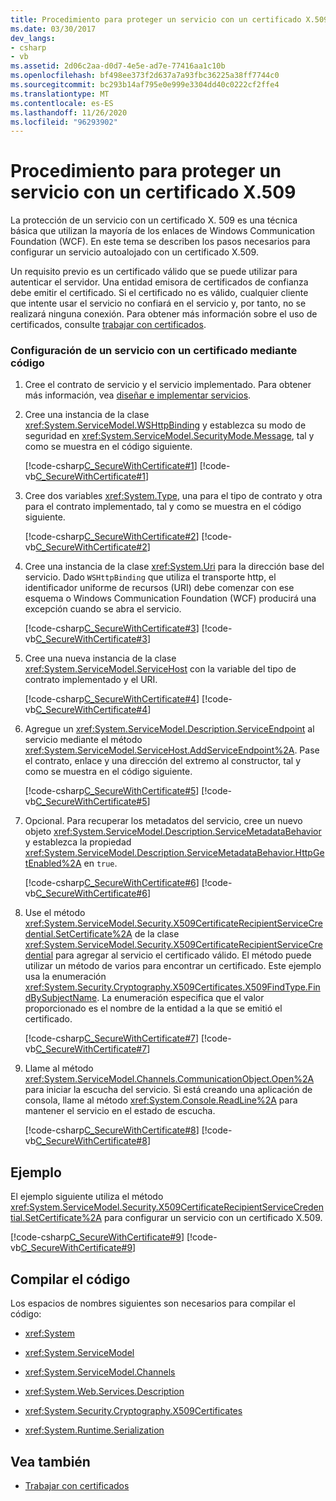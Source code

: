 ```yaml
---
title: Procedimiento para proteger un servicio con un certificado X.509
ms.date: 03/30/2017
dev_langs:
- csharp
- vb
ms.assetid: 2d06c2aa-d0d7-4e5e-ad7e-77416aa1c10b
ms.openlocfilehash: bf498ee373f2d637a7a93fbc36225a38ff7744c0
ms.sourcegitcommit: bc293b14af795e0e999e3304dd40c0222cf2ffe4
ms.translationtype: MT
ms.contentlocale: es-ES
ms.lasthandoff: 11/26/2020
ms.locfileid: "96293902"
---
```

# <a name="how-to-secure-a-service-with-an-x509-certificate"></a>Procedimiento para proteger un servicio con un certificado X.509

La protección de un servicio con un certificado X. 509 es una técnica básica que utilizan la mayoría de los enlaces de Windows Communication Foundation (WCF). En este tema se describen los pasos necesarios para configurar un servicio autoalojado con un certificado X.509.  
  
 Un requisito previo es un certificado válido que se puede utilizar para autenticar el servidor. Una entidad emisora de certificados de confianza debe emitir el certificado. Si el certificado no es válido, cualquier cliente que intente usar el servicio no confiará en el servicio y, por tanto, no se realizará ninguna conexión. Para obtener más información sobre el uso de certificados, consulte [trabajar con certificados](working-with-certificates.md).  
  
### <a name="to-configure-a-service-with-a-certificate-using-code"></a>Configuración de un servicio con un certificado mediante código  
  
1. Cree el contrato de servicio y el servicio implementado. Para obtener más información, vea [diseñar e implementar servicios](../designing-and-implementing-services.md).  
  
2. Cree una instancia de la clase <xref:System.ServiceModel.WSHttpBinding> y establezca su modo de seguridad en <xref:System.ServiceModel.SecurityMode.Message>, tal y como se muestra en el código siguiente.  
  
     [!code-csharp[C_SecureWithCertificate#1](../../../../samples/snippets/csharp/VS_Snippets_CFX/c_securewithcertificate/cs/source.cs#1)]
     [!code-vb[C_SecureWithCertificate#1](../../../../samples/snippets/visualbasic/VS_Snippets_CFX/c_securewithcertificate/vb/source.vb#1)]  
  
3. Cree dos variables <xref:System.Type>, una para el tipo de contrato y otra para el contrato implementado, tal y como se muestra en el código siguiente.  
  
     [!code-csharp[C_SecureWithCertificate#2](../../../../samples/snippets/csharp/VS_Snippets_CFX/c_securewithcertificate/cs/source.cs#2)]
     [!code-vb[C_SecureWithCertificate#2](../../../../samples/snippets/visualbasic/VS_Snippets_CFX/c_securewithcertificate/vb/source.vb#2)]  
  
4. Cree una instancia de la clase <xref:System.Uri> para la dirección base del servicio. Dado `WSHttpBinding` que utiliza el transporte http, el identificador uniforme de recursos (URI) debe comenzar con ese esquema o Windows Communication Foundation (WCF) producirá una excepción cuando se abra el servicio.  
  
     [!code-csharp[C_SecureWithCertificate#3](../../../../samples/snippets/csharp/VS_Snippets_CFX/c_securewithcertificate/cs/source.cs#3)]
     [!code-vb[C_SecureWithCertificate#3](../../../../samples/snippets/visualbasic/VS_Snippets_CFX/c_securewithcertificate/vb/source.vb#3)]  
  
5. Cree una nueva instancia de la clase <xref:System.ServiceModel.ServiceHost> con la variable del tipo de contrato implementado y el URI.  
  
     [!code-csharp[C_SecureWithCertificate#4](../../../../samples/snippets/csharp/VS_Snippets_CFX/c_securewithcertificate/cs/source.cs#4)]
     [!code-vb[C_SecureWithCertificate#4](../../../../samples/snippets/visualbasic/VS_Snippets_CFX/c_securewithcertificate/vb/source.vb#4)]  
  
6. Agregue un <xref:System.ServiceModel.Description.ServiceEndpoint> al servicio mediante el método <xref:System.ServiceModel.ServiceHost.AddServiceEndpoint%2A>. Pase el contrato, enlace y una dirección del extremo al constructor, tal y como se muestra en el código siguiente.  
  
     [!code-csharp[C_SecureWithCertificate#5](../../../../samples/snippets/csharp/VS_Snippets_CFX/c_securewithcertificate/cs/source.cs#5)]
     [!code-vb[C_SecureWithCertificate#5](../../../../samples/snippets/visualbasic/VS_Snippets_CFX/c_securewithcertificate/vb/source.vb#5)]  
  
7. Opcional. Para recuperar los metadatos del servicio, cree un nuevo objeto <xref:System.ServiceModel.Description.ServiceMetadataBehavior> y establezca la propiedad <xref:System.ServiceModel.Description.ServiceMetadataBehavior.HttpGetEnabled%2A> en `true`.  
  
     [!code-csharp[C_SecureWithCertificate#6](../../../../samples/snippets/csharp/VS_Snippets_CFX/c_securewithcertificate/cs/source.cs#6)]
     [!code-vb[C_SecureWithCertificate#6](../../../../samples/snippets/visualbasic/VS_Snippets_CFX/c_securewithcertificate/vb/source.vb#6)]  
  
8. Use el método <xref:System.ServiceModel.Security.X509CertificateRecipientServiceCredential.SetCertificate%2A> de la clase <xref:System.ServiceModel.Security.X509CertificateRecipientServiceCredential> para agregar al servicio el certificado válido. El método puede utilizar un método de varios para encontrar un certificado. Este ejemplo usa la enumeración <xref:System.Security.Cryptography.X509Certificates.X509FindType.FindBySubjectName>. La enumeración especifica que el valor proporcionado es el nombre de la entidad a la que se emitió el certificado.  
  
     [!code-csharp[C_SecureWithCertificate#7](../../../../samples/snippets/csharp/VS_Snippets_CFX/c_securewithcertificate/cs/source.cs#7)]
     [!code-vb[C_SecureWithCertificate#7](../../../../samples/snippets/visualbasic/VS_Snippets_CFX/c_securewithcertificate/vb/source.vb#7)]  
  
9. Llame al método <xref:System.ServiceModel.Channels.CommunicationObject.Open%2A> para iniciar la escucha del servicio. Si está creando una aplicación de consola, llame al método <xref:System.Console.ReadLine%2A> para mantener el servicio en el estado de escucha.  
  
     [!code-csharp[C_SecureWithCertificate#8](../../../../samples/snippets/csharp/VS_Snippets_CFX/c_securewithcertificate/cs/source.cs#8)]
     [!code-vb[C_SecureWithCertificate#8](../../../../samples/snippets/visualbasic/VS_Snippets_CFX/c_securewithcertificate/vb/source.vb#8)]  
  
## <a name="example"></a>Ejemplo  

 El ejemplo siguiente utiliza el método <xref:System.ServiceModel.Security.X509CertificateRecipientServiceCredential.SetCertificate%2A> para configurar un servicio con un certificado X.509.  
  
 [!code-csharp[C_SecureWithCertificate#9](../../../../samples/snippets/csharp/VS_Snippets_CFX/c_securewithcertificate/cs/source.cs#9)]
 [!code-vb[C_SecureWithCertificate#9](../../../../samples/snippets/visualbasic/VS_Snippets_CFX/c_securewithcertificate/vb/source.vb#9)]  
  
## <a name="compiling-the-code"></a>Compilar el código  

 Los espacios de nombres siguientes son necesarios para compilar el código:  
  
- <xref:System>  
  
- <xref:System.ServiceModel>  
  
- <xref:System.ServiceModel.Channels>  
  
- <xref:System.Web.Services.Description>  
  
- <xref:System.Security.Cryptography.X509Certificates>  
  
- <xref:System.Runtime.Serialization>  
  
## <a name="see-also"></a>Vea también

- [Trabajar con certificados](working-with-certificates.md)
